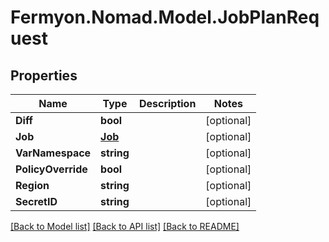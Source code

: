 # Fermyon.Nomad.Model.JobPlanRequest

## Properties

Name | Type | Description | Notes
------------ | ------------- | ------------- | -------------
**Diff** | **bool** |  | [optional] 
**Job** | [**Job**](Job.md) |  | [optional] 
**VarNamespace** | **string** |  | [optional] 
**PolicyOverride** | **bool** |  | [optional] 
**Region** | **string** |  | [optional] 
**SecretID** | **string** |  | [optional] 

[[Back to Model list]](../README.md#documentation-for-models) [[Back to API list]](../README.md#documentation-for-api-endpoints) [[Back to README]](../README.md)

